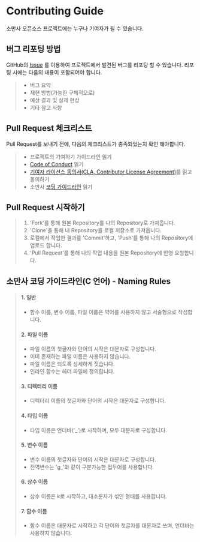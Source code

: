 Contributing Guide
==================
소만사 오픈소스 프로젝트에는 누구나 기여자가 될 수 있습니다.

버그 리포팅 방법
-----------
GitHub의 [Issue](https://github.com/SomansaOpenSource/endpointdlp/issues) 를 이용하여 프로젝트에서 발견된 버그를 리포팅 할 수 있습니다. 
리포팅 시에는 다음의 내용이 포함되어야 합니다.
>* 버그 요약
>* 재현 방법(가능한 구체적으로)
>* 예상 결과 및 실제 현상
>* 기타 참고 사항

Pull Request 체크리스트
-------------------------
Pull Request를 보내기 전에, 다음의 체크리스트가 충족되었는지 확인 해야합니다.
>* 프로젝트의 기여하기 가이드라인 읽기
>* [Code of Conduct](https://github.com/SomansaOpenSource/endpointdlp/blob/master/CODE_OF_CONDUCT.md) 읽기
>* [기여자 라이선스 동의서(CLA, Contributor License Agreement)](https://github.com/SomansaOpenSource/endpointdlp/blob/master/CONTRIBUTOR_LICENSE_AGREEMENT.MD)를 읽고 동의하기
>* 소만사 [코딩 가이드라인](https://github.com/SomansaOpenSource/endpointdlp/blob/master/CONTRIBUTUNG.md#%EC%86%8C%EB%A7%8C%EC%82%AC-%EC%BD%94%EB%94%A9-%EA%B0%80%EC%9D%B4%EB%93%9C%EB%9D%BC%EC%9D%B8c-%EC%96%B8%EC%96%B4---naming-rules) 읽기

Pull Request 시작하기
--------
>1. 'Fork'를 통해 원본 Repository를 나의 Repository로 가져옵니다.
>2. 'Clone'을 통해 내 Repository를 로컬 저장소로 가져옵니다.
>3. 로컬에서 작업한 결과를 'Commit'하고, 'Push'를 통해 나의 Repository에 업로드 합니다.
>4. 'Pull Request'를 통해 나의 작업 내용을 원본 Repository에 반영 요청합니다.

소만사 코딩 가이드라인(C 언어) - Naming Rules
------------------
  >#### 1. 일반
  >* 함수 이름, 변수 이름, 파일 이름은 약어를 사용하지 않고 서술형으로 작성합니다.
  >#### 2. 파일 이름
  >* 파일 이름의 첫글자와 단어의 시작은 대문자로 구성합니다.
  >* 이미 존재하는 파일 이름은 사용하지 않습니다.
  >* 파일 이름은 되도록 상세하게 짓습니다.
  >* 인라인 함수는 헤더 파일에 정의합니다.
  >#### 3. 디렉터리 이름
  >* 디렉터리 이름의 첫글자와 단어의 시작은 대문자로 구성합니다.
  >#### 4. 타입 이름
  >* 타입 이름은 언더바('_')로 시작하며, 모두 대문자로 구성합니다.
  >#### 5. 변수 이름 
  >* 변수 이름의 첫글자와 단어의 시작은 대문자로 구성합니다.
  >* 전역변수는 'g_'와 같이 구분가능한 접두어를 사용합니다.
  >#### 6. 상수 이름
  >* 상수 이름은 k로 시작하고, 대소문자가 섞인 형태를 사용합니다.
  >#### 7. 함수 이름
  >* 함수 이름은 대문자로 시작하고 각 단어의 첫글자를 대문자로 쓰며, 언더바는 사용하지 않습니다.
